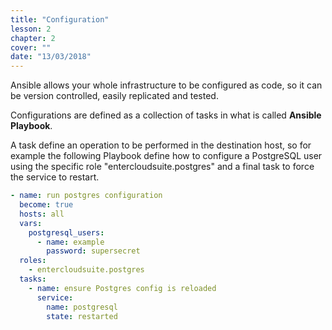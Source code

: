 ```yaml
---
title: "Configuration"
lesson: 2
chapter: 2
cover: ""
date: "13/03/2018"
---
```


Ansible allows your whole infrastructure to be configured as code, so it can be version controlled, easily replicated and tested.

Configurations are defined as a collection of tasks in what is called **Ansible Playbook**. 

A task define an operation to be performed in the destination host, so for example the following Playbook define how to configure a PostgreSQL user using the specific role "entercloudsuite.postgres" and a final task to force the service to restart.

```yaml
- name: run postgres configuration
  become: true
  hosts: all
  vars:
    postgresql_users:
      - name: example
        password: supersecret
  roles:
    - entercloudsuite.postgres
  tasks:
    - name: ensure Postgres config is reloaded
      service:
        name: postgresql
        state: restarted
```
